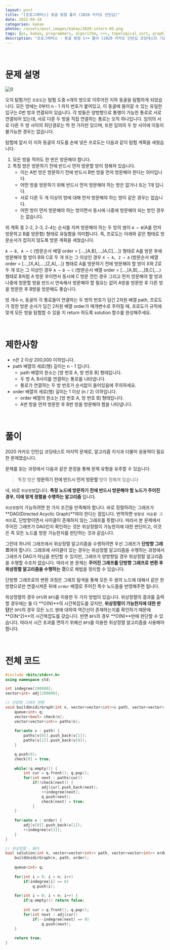 ```yaml
---
layout: post
title: "[프로그래머스] 동굴 탐험 풀이 (2020 카카오 인턴십)"
date: 2022-04-18
categories: kakao
photos: /assets/post_images/kakao/2020-intern-05.png
tags: [ps, kakao, programmers, algorithm, c++, topological_sort, graph]
description: "프로그래머스 - 동굴 탐험 C++ 풀이 (2020 카카오 인턴십 코딩테스트 기출)"
---
```


<br>

# 문제 설명

![0](https://grepp-programmers.s3.ap-northeast-2.amazonaws.com/files/production/f21e69f3-58ea-4579-b1ba-636a07dfc38e/kakao_cave1.png)

오지 탐험가인 `프로도`는 탐험 도중 n개의 방으로 이루어진 지하 동굴을 탐험하게 되었습니다. 모든 방에는 0부터 n - 1 까지 번호가 붙어있고, 이 동굴에 들어갈 수 있는 유일한 입구는 0번 방과 연결되어 있습니다. 각 방들은 양방향으로 통행이 가능한 통로로 서로 연결되어 있는데, 서로 다른 두 방을 직접 연결하는 통로는 오직 하나입니다. 임의의 서로 다른 두 방 사이의 최단경로는 딱 한 가지만 있으며, 또한 임의의 두 방 사이에 이동이 불가능한 경우는 없습니다.

탐험에 앞서 이 지하 동굴의 지도를 손에 넣은 프로도는 다음과 같이 탐험 계획을 세웠습니다.

1. 모든 방을 적어도 한 번은 방문해야 합니다.
2. 특정 방은 방문하기 전에 반드시 먼저 방문할 방이 정해져 있습니다.
    - 이는 A번 방은 방문하기 전에 반드시 B번 방을 먼저 방문해야 한다는 의미입니다.
    - 어떤 방을 방문하기 위해 반드시 먼저 방문해야 하는 방은 없거나 또는 1개 입니다.
    - 서로 다른 두 개 이상의 방에 대해 먼저 방문해야 하는 방이 같은 경우는 없습니다.
    - 어떤 방이 먼저 방문해야 하는 방이면서 동시에 나중에 방문해야 되는 방인 경우는 없습니다.

위 계획 중 2-2, 2-3, 2-4는 순서를 지켜 방문해야 하는 두 방의 쌍이 `A → B`(A를 먼저 방문하고 B를 방문함) 형태로 유일함을 의미합니다. 즉, 프로도는 아래와 같은 형태로 방문순서가 잡히지 않도록 방문 계획을 세웠습니다.

`A → B, A → C` (방문순서 배열 order = [...,[A,B],...,[A,C],...]) 형태로 A를 방문 후에 방문해야 할 방이 B와 C로 두 개 또는 그 이상인 경우
`X → A, Z → A` (방문순서 배열 order = [...,[X,A],...,[Z,A],...]) 형태로 A를 방문하기 전에 방문해야 할 방이 X와 Z로 두 개 또는 그 이상인 경우
`A → B → C` (방문순서 배열 order = [...,[A,B],...,[B,C],...) 형태로 B처럼 A 방문 후이면서 동시에 C 방문 전인 경우
그리고 먼저 방문해야 할 방과 나중에 방문할 방을 반드시 연속해서 방문해야 할 필요는 없어 A방을 방문한 후 다른 방을 방문한 후 B방을 방문해도 좋습니다.

방 개수 n, 동굴의 각 통로들이 연결하는 두 방의 번호가 담긴 2차원 배열 path, 프로도가 정한 방문 순서가 담긴 2차원 배열 order가 매개변수로 주어질 때, 프로도가 규칙에 맞게 모든 방을 탐험할 수 있을 지 return 하도록 solution 함수를 완성해주세요.

<br>

# 제한사항

- n은 2 이상 200,000 이하입니다.
- path 배열의 세로(행) 길이는 n - 1 입니다.
    - path 배열의 원소는 [방 번호 A, 방 번호 B] 형태입니다.
    - 두 방 A, B사이를 연결하는 통로를 나타냅니다.
    - 통로가 연결하는 두 방 번호가 순서없이 들어있음에 주의하세요.
- order 배열의 세로(행) 길이는 1 이상 (n / 2) 이하입니다.
    - order 배열의 원소는 [방 번호 A, 방 번호 B] 형태입니다.
    - A번 방을 먼저 방문한 후 B번 방을 방문해야 함을 나타냅니다.

<br>

# 풀이

2020 카카오 인턴십 코딩테스트 마지막 문제로, 알고리즘 지식과 더불어 응용력이 필요한 문제였습니다.

문제를 읽는 과정에서 다음과 같은 문장을 통해 문제 유형을 유추할 수 있습니다.

> 특정 방은 **방문하기 전에 반드시 먼저 방문할** 방이 정해져 있습니다

네, 바로 `위상정렬`입니다. **특정 노드에 방문하기 전에 반드시 방문해야 할 노드가 주어진 경우, 이에 맞게 정렬을 수행하는 알고리즘** 입니다.

`위상정렬`이 가능하려면 한 가지 조건을 만족해야 합니다. 바로 정렬하려는 그래프가 **DAG(Directed Acyclic Graph)**여야 한다는 점입니다. 번역하면 `방향성 비순환 그래프`로, 단방향이면서 사이클이 존재하지 않는 그래프를 뜻합니다. 따라서 본 문제에서 주어진 그래프가 DAG인지 확인하는 것은 위상정렬이 가능한지에 대한 판단이고, 이것은 즉 모든 노드를 방문 가능한지를 판단하는 것과 같습니다.

그런데 하나의 그래프에서 위상정렬 알고리즘을 수행하려면 우선 그래프가 **단방향 그래프**여야 합니다. 그래프에 사이클이 있는 경우는 위상정렬 알고리즘을 수행하는 과정에서 그래프가 DAG가 아님을 판단할 수 있지만, 그래프가 양방향일 경우 위상정렬 알고리즘을 수행할 수조차 없습니다. 따라서 본 문제는 **주어진 그래프를 단방향 그래프로 변환 후 위상정렬 알고리즘을 수행하는 것**으로 해법을 정리할 수 있습니다.

단방향 그래프로의 변환 과정은 그래프 탐색을 통해 모든 두 쌍의 노드에 대해서 같은 한 방향으로만 연결시켜준 뒤에 `order` 배열로 주어진 특수 노드들을 반영해주면 됩니다.

위상정렬의 경우 `DFS`와 `BFS`를 이용한 두 가지 방법이 있습니다. 위상정렬의 결과를 출력할 경우에는 둘 다 **O(N)**의 시간복잡도를 갖지만, **위상정렬이 가능한지에 대한 판단**은 `DFS`의 경우 모든 노드 쌍에 대하여 역간선이 존재하는지를 확인하기 때문에 **O(N^2)**의 시간복잡도를 갖습니다. 반면 `BFS`의 경우 **O(N)**만에 판단할 수 있습니다. 따라서 시간 초과를 면하기 위해선 `BFS`를 이용한 위상정렬 알고리즘을 사용해야 합니다.

<br>

# 전체 코드

```c++
#include <bits/stdc++.h>
using namespace std;

int indegree[200000];
vector<int> adj[200000];

// 단방향 그래프 변환
void buildUnidirGraph(int n, vector<vector<int>>& path, vector<vector<int>>& order) {
    queue<int> q;
    vector<bool> check(n);
    vector<vector<int>> paths(n);
    
    for(auto v : path) {
        paths[v[0]].push_back(v[1]);
        paths[v[1]].push_back(v[0]);
    }

    q.push(0);
    check[0] = true;
    
    while(!q.empty()) {
        int cur = q.front(); q.pop();
        for(int next : paths[cur])
            if(!check[next]) {
                adj[cur].push_back(next);
                ++indegree[next];
                q.push(next);
                check[next] = true;
            }
    }
    
    for(auto v : order) {
        adj[v[0]].push_back(v[1]);
        ++indegree[v[1]];
    }
}

// 위상정렬 - BFS
bool solution(int n, vector<vector<int>> path, vector<vector<int>> order) {
    buildUnidirGraph(n, path, order);
    
    queue<int> q;
    
    for(int i = 0; i < n; i++)
        if(indegree[i] == 0)
            q.push(i);
    
    for(int i = 0; i < n; i++) {
        if(q.empty()) return false;
        
        int cur = q.front(); q.pop();
        for(int next : adj[cur])
            if(--indegree[next] == 0)
                q.push(next);
    }
    
    return true;
}
```